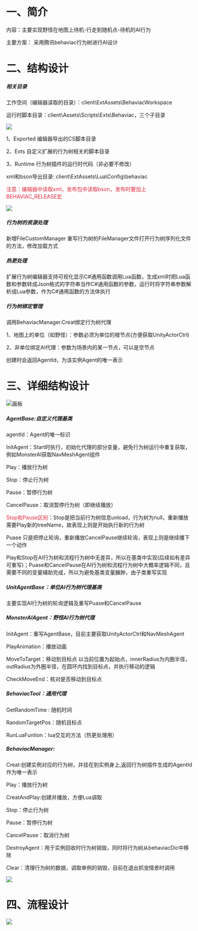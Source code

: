 # 一、简介
内容：主要实现野怪在地图上待机-行走到随机点-待机的AI行为

主要方案： 采用腾讯behaviac行为树进行AI设计



# 二、结构设计
##### 相关目录
工作空间（编辑器读取的目录）：client\ExtAssets\BehaviacWorkspace

运行时脚本目录：client\Assets\Scripts\Exts\Behaviac，三个子目录

![](https://cdn.nlark.com/yuque/0/2024/png/44744345/1720433508520-432a418b-ec0a-4572-a4d1-00cb1c8ca74d.png)

1、Exported 编辑器导出的CS脚本目录

2、Exts 自定义扩展的行为树相关的脚本目录

3、Runtime 行为树插件的运行时代码（非必要不修改）

 xml和bson导出目录: client\ExtAssets\Lua\Config\behaviac

<font style="color:#DF2A3F;">注意：编辑器中读取xml，发布包中读取bson，发布时要加上BEHAVIAC_RELEASE宏</font>

![](https://cdn.nlark.com/yuque/0/2024/png/44744345/1720433777487-7c0d01e6-f045-467e-9a2b-a228806e0efc.png)

##### 行为树的资源处理
新增FileCustomManager 重写行为树的FileManager文件打开行为树序列化文件的方法，修改加载方式

##### 热更处理
扩展行为树编辑器支持可视化显示C#通用函数调用Lua函数，生成xml时把Lua函数和参数转成Json格式的字符串当作C#通用函数的参数，运行时将字符串参数解析成Lua参数，作为C#通用函数的方法体执行

##### 行为树绑定管理
调用BehaviacManager.Creat绑定行为树代理

1、地图上的单位（如野怪）：参数必须为单位的根节点(方便获取UnityActorCtrl)

2、非单位绑定AI代理：参数为场景内的某一节点，可以是空节点

创建时会返回AgentId，为该实例Agent的唯一表示

# 三、详细结构设计
![画板](https://cdn.nlark.com/yuque/0/2024/jpeg/44744345/1720431547630-de92f645-5b87-4c80-8e55-7e45e007799a.jpeg)

##### AgentBase:自定义代理基类
agentId：Agent的唯一标识

InitAgent：Start时执行，初始化代理的部分变量，避免行为树运行中重复获取，例如MonsterAI获取NavMeshAgent组件

Play：播放行为树

Stop：停止行为树

Pause：暂停行为树

CancelPause：取消暂停行为树（即继续播放）

<font style="color:#DF2A3F;">Stop和Pause区别</font>：Stop是把当前行为树信息unload，行为树为null，重新播放需要Play新的treeName，故表现上则是开始执行新的行为树

 Puase 只是把停止轮询，重新播放CancelPause继续轮询，表现上则是继续播下一个动作

Play和Stop在AI行为树和流程行为树中无差异，所以在基类中实现(后续如有差异可重写)；Puase和CancelPause在AI行为树和流程行为树中大概率逻辑不同，且需要不同的变量辅助完成，所以为避免基类变量臃肿，由子类重写实现

##### UnitAgentBase：单位AI行为树代理基类
主要实现AI行为树的轮询逻辑及重写Puase和CancelPause

##### MonsterAIAgent：野怪AI行为树代理
InitAgent：重写AgentBase，目前主要获取UnityActorCtrl和NavMeshAgent

PlayAnimation：播放动画

MoveToTarget：移动到目标点 以当前位置为起始点，innerRadius为内圈半径，outRadius为外圈半径，在圆环内找到目标点，并执行移动的逻辑

CheckMoveEnd：核对是否移动到目标点

##### BehaviacTool：通用代理
GetRandomTime : 随机时间

RandomTargetPos：随机目标点

RunLuaFuntion：lua交互的方法（热更处理用）

##### BehaviacManager:
Creat:创建实例对应的行为树，并挂在到实例身上,返回行为树插件生成的AgentId作为唯一表示

Play：播放行为树

CreatAndPlay:创建并播放，方便Lua调取

Stop：停止行为树

Pause：暂停行为树

CancelPause：取消行为树

DestroyAgent：用于实例回收时行为树销毁，同时将行为树从behaviacDic中移除

Clear：清理行为树的数据，调取单例的销毁，目前在退出抓宠情景时调用

![](https://cdn.nlark.com/yuque/0/2024/png/44744345/1720432942935-3a4c8c32-3970-4472-ae0d-ad84fc9fdba0.png)

# 四、流程设计
![](https://cdn.nlark.com/yuque/0/2024/png/44744345/1720433920243-8cff56a3-6eea-4c42-9193-94ff8eadb3eb.png)

# 


